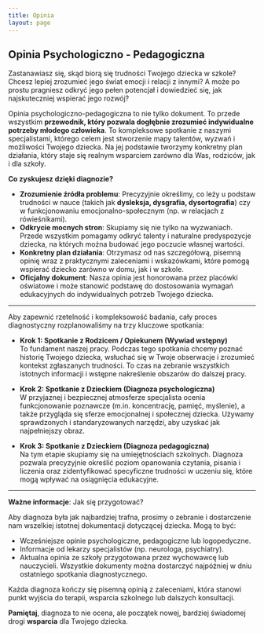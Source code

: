 ```yaml
---
title: Opinia
layout: page
---
```

<div class="col-lg-12 text-center mb-5">
	<h2 class="section-heading text-uppercase">Opinia Psychologiczno - Pedagogiczna</h2>
</div>

Zastanawiasz się, skąd biorą się trudności Twojego dziecka w szkole? Chcesz lepiej zrozumieć jego świat emocji i relacji z innymi? A może po prostu pragniesz odkryć jego pełen potencjał i dowiedzieć się, jak najskuteczniej wspierać jego rozwój?
<br/>

Opinia psychologiczno-pedagogiczna to nie tylko dokument. To przede wszystkim **przewodnik, który pozwala dogłębnie zrozumieć indywidualne potrzeby młodego człowieka**. To kompleksowe spotkanie z naszymi specjalistami, którego celem jest stworzenie mapy talentów, wyzwań i możliwości Twojego dziecka. Na jej podstawie tworzymy konkretny plan działania, który staje się realnym wsparciem zarówno dla Was, rodziców, jak i dla szkoły.


**Co zyskujesz dzięki diagnozie?**
- **Zrozumienie źródła problemu**: Precyzyjnie określimy, co leży u podstaw trudności w nauce (takich jak **dysleksja, dysgrafia, dysortografia**) czy w funkcjonowaniu emocjonalno-społecznym (np. w relacjach z rówieśnikami).
- **Odkrycie mocnych stron**: Skupiamy się nie tylko na wyzwaniach. Przede wszystkim pomagamy odkryć talenty i naturalne predyspozycje dziecka, na których można budować jego poczucie własnej wartości.
- **Konkretny plan działania**: Otrzymasz od nas szczegółową, pisemną opinię wraz z praktycznymi zaleceniami i wskazówkami, które pomogą wspierać dziecko zarówno w domu, jak i w szkole.
- **Oficjalny dokument**: Nasza opinia jest honorowana przez placówki oświatowe i może stanowić podstawę do dostosowania wymagań edukacyjnych do indywidualnych potrzeb Twojego dziecka.

---
Aby zapewnić rzetelność i kompleksowość badania, cały proces diagnostyczny rozplanowaliśmy na trzy kluczowe spotkania:

- **Krok 1: Spotkanie z Rodzicem / Opiekunem (Wywiad wstępny)**
<br/>To fundament naszej pracy. Podczas tego spotkania chcemy poznać historię Twojego dziecka, wsłuchać się w Twoje obserwacje i zrozumieć kontekst zgłaszanych trudności. To czas na zebranie wszystkich istotnych informacji i wstępne nakreślenie obszarów do dalszej pracy.

- **Krok 2: Spotkanie z Dzieckiem (Diagnoza psychologiczna)**
<br />W przyjaznej i bezpiecznej atmosferze specjalista ocenia funkcjonowanie poznawcze (m.in. koncentrację, pamięć, myślenie), a także przygląda się sferze emocjonalnej i społecznej dziecka. Używamy sprawdzonych i standaryzowanych narzędzi, aby uzyskać jak najpełniejszy obraz.

- **Krok 3: Spotkanie z Dzieckiem (Diagnoza pedagogiczna)**
<br />Na tym etapie skupiamy się na umiejętnościach szkolnych. Diagnoza pozwala precyzyjnie określić poziom opanowania czytania, pisania i liczenia oraz zidentyfikować specyficzne trudności w uczeniu się, które mogą wpływać na osiągnięcia edukacyjne.

---

**Ważne informacje**: Jak się przygotować?


Aby diagnoza była jak najbardziej trafna, prosimy o zebranie i dostarczenie nam wszelkiej istotnej dokumentacji dotyczącej dziecka. Mogą to być:
- Wcześniejsze opinie psychologiczne, pedagogiczne lub logopedyczne.
- Informacje od lekarzy specjalistów (np. neurologa, psychiatry).
- Aktualna opinia ze szkoły przygotowana przez wychowawcę lub nauczycieli.
Wszystkie dokumenty można dostarczyć najpóźniej w dniu ostatniego spotkania diagnostycznego.


Każda diagnoza kończy się pisemną opinią z zaleceniami, która stanowi punkt wyjścia do terapii, wsparcia szkolnego lub dalszych konsultacji.


**Pamiętaj**, diagnoza to nie ocena, ale początek nowej, bardziej świadomej drogi **wsparcia** dla Twojego dziecka.
